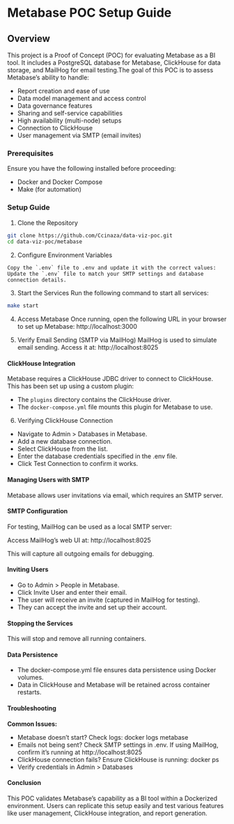 # Metabase POC Setup Guide

## Overview

This project is a Proof of Concept (POC) for evaluating Metabase as a BI tool. It includes a PostgreSQL database for Metabase, ClickHouse for data storage, and MailHog for email testing.The goal of this POC is to assess Metabase’s ability to handle:

- Report creation and ease of use
- Data model management and access control
- Data governance features
- Sharing and self-service capabilities
- High availability (multi-node) setups
- Connection to ClickHouse
- User management via SMTP (email invites)

### Prerequisites
Ensure you have the following installed before proceeding:
- Docker and Docker Compose
- Make (for automation)

### Setup Guide

1. Clone the Repository
```bash
git clone https://github.com/Ccinaza/data-viz-poc.git
cd data-viz-poc/metabase
```

2. Configure Environment Variables
```text
Copy the `.env` file to .env and update it with the correct values:
Update the `.env` file to match your SMTP settings and database connection details.
```
3. Start the Services
Run the following command to start all services:
```bash
make start
```
4. Access Metabase
Once running, open the following URL in your browser to set up Metabase: http://localhost:3000

5. Verify Email Sending (SMTP via MailHog)
MailHog is used to simulate email sending. Access it at:
http://localhost:8025


#### ClickHouse Integration

Metabase requires a ClickHouse JDBC driver to connect to ClickHouse. This has been set up using a custom plugin:
- The `plugins` directory contains the ClickHouse driver.
- The `docker-compose.yml` file mounts this plugin for Metabase to use.

6. Verifying ClickHouse Connection

- Navigate to Admin > Databases in Metabase.
- Add a new database connection.
- Select ClickHouse from the list.
- Enter the database credentials specified in the .env file.
- Click Test Connection to confirm it works.

#### Managing Users with SMTP
Metabase allows user invitations via email, which requires an SMTP server.

#### SMTP Configuration
For testing, MailHog can be used as a local SMTP server: 

Access MailHog’s web UI at: http://localhost:8025

This will capture all outgoing emails for debugging.

#### Inviting Users
- Go to Admin > People in Metabase.
- Click Invite User and enter their email.
- The user will receive an invite (captured in MailHog for testing).
- They can accept the invite and set up their account.

#### Stopping the Services
This will stop and remove all running containers.

#### Data Persistence
- The docker-compose.yml file ensures data persistence using Docker volumes.
- Data in ClickHouse and Metabase will be retained across container restarts.

#### Troubleshooting

**Common Issues:**
- Metabase doesn’t start? Check logs: docker logs metabase
- Emails not being sent? Check SMTP settings in .env. If using MailHog, confirm it’s running at http://localhost:8025
- ClickHouse connection fails? Ensure ClickHouse is running: docker ps
- Verify credentials in Admin > Databases

#### Conclusion

This POC validates Metabase’s capability as a BI tool within a Dockerized environment. Users can replicate this setup easily and test various features like user management, ClickHouse integration, and report generation.